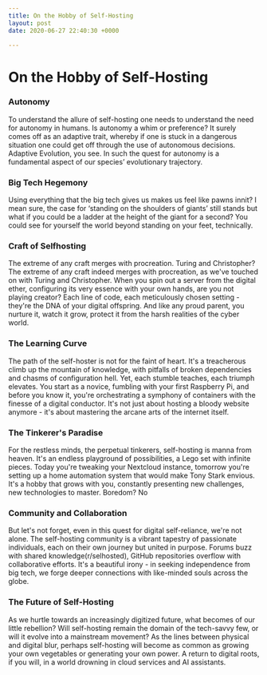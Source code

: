 ```yaml
---
title: On the Hobby of Self-Hosting
layout: post
date: 2020-06-27 22:40:30 +0000

---
```


# On the Hobby of Self-Hosting


 ### Autonomy

To understand the allure of self-hosting one needs to understand the need for autonomy in humans. Is autonomy a whim or preference? It surely comes off as an adaptive trait, whereby if one is stuck in a dangerous situation one could get off through the use of autonomous decisions. Adaptive Evolution, you see. In such the quest for autonomy is a fundamental aspect of our species’ evolutionary trajectory. 

### Big Tech Hegemony

Using everything that the big tech gives us makes us feel like pawns innit? I mean sure, the case for ‘standing on the shoulders of giants’ still stands but what if you could be a ladder at the height of the giant for a second? You could see for yourself the world beyond standing on your feet, technically.

### Craft of Selfhosting

The extreme of any craft merges with procreation. Turing and Christopher? The extreme of any craft indeed merges with procreation, as we've touched on with Turing and Christopher. When you spin out a server from the digital ether, configuring its very essence with your own hands, are you not playing creator? Each line of code, each meticulously chosen setting - they're the DNA of your digital offspring. And like any proud parent, you nurture it, watch it grow, protect it from the harsh realities of the cyber world.

### The Learning Curve

The path of the self-hoster is not for the faint of heart. It's a treacherous climb up the mountain of knowledge, with pitfalls of broken dependencies and chasms of configuration hell. Yet, each stumble teaches, each triumph elevates. You start as a novice, fumbling with your first Raspberry Pi, and before you know it, you're orchestrating a symphony of containers with the finesse of a digital conductor. It's not just about hosting a bloody website anymore - it's about mastering the arcane arts of the internet itself.

### The Tinkerer's Paradise

For the restless minds, the perpetual tinkerers, self-hosting is manna from heaven. It's an endless playground of possibilities, a Lego set with infinite pieces. Today you're tweaking your Nextcloud instance, tomorrow you're setting up a home automation system that would make Tony Stark envious. It's a hobby that grows with you, constantly presenting new challenges, new technologies to master. Boredom? No

### Community and Collaboration

But let's not forget, even in this quest for digital self-reliance, we're not alone. The self-hosting community is a vibrant tapestry of passionate individuals, each on their own journey but united in purpose. Forums buzz with shared knowledge(r/selhosted), GitHub repositories overflow with collaborative efforts. It's a beautiful irony - in seeking independence from big tech, we forge deeper connections with like-minded souls across the globe.

### The Future of Self-Hosting

As we hurtle towards an increasingly digitized future, what becomes of our little rebellion? Will self-hosting remain the domain of the tech-savvy few, or will it evolve into a mainstream movement? As the lines between physical and digital blur, perhaps self-hosting will become as common as growing your own vegetables or generating your own power. A return to digital roots, if you will, in a world drowning in cloud services and AI assistants.

 


 


